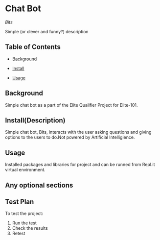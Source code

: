 # Chat Bot 
*Bits*

Simple (or clever and funny?) description

## Table of Contents

- [Background](#background)

- [Install](#install)

- [Usage](#usage)

## Background

Simple chat bot as a part of the Elite Qualifier Project for Elite-101.

## Install(Description)

Simple chat bot, Bits, interacts with the user asking questions and giving options to the users to do.Not powered by Artificial Intelligience.

## Usage

Installed packages and libraries for project and can be runned from Repl.it virtual
environment.

## Any optional sections

## Test Plan

To test the project:

1.  Run the test
2.  Check the results
3.  Retest
